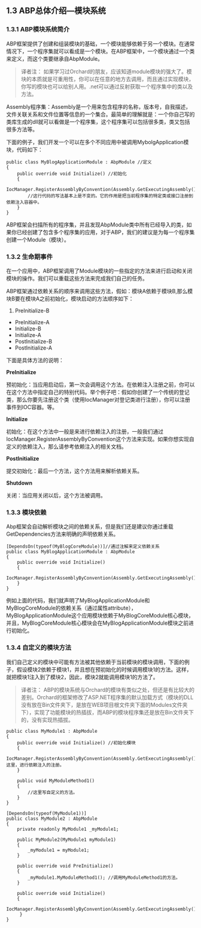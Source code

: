 ## 1.3 ABP总体介绍—模块系统

### 1.3.1 ABP模块系统简介
ABP框架提供了创建和组装模块的基础，一个模块能够依赖于另一个模块。在通常情况下，一个程序集就可以看成是一个模块。在ABP框架中，一个模块通过一个类来定义，而这个类要继承自AbpModule。

>译者注：
如果学习过Orchard的朋友，应该知道module模块的强大了。模块的本质就是可重用性，你可以在任意的地方去调用，而且通过实现模块，你写的模块也可以给别人用。.net可以通过反射获取一个程序集中的类以及方法。

Assembly程序集：Assembly是一个用来包含程序的名称，版本号，自我描述，文件关联关系和文件位置等信息的一个集合。最简单的理解就是：一个你自己写的类库生成的dll就可以看做是一个程序集，这个程序集可以包括很多类，类又包括很多方法等。

下面的例子，我们开发一个可以在多个不同应用中被调用MybolgApplication模块，代码如下：

	public class MyBlogApplicationModule : AbpModule //定义
	{
	    public override void Initialize() //初始化
	    {
	        IocManager.RegisterAssemblyByConvention(Assembly.GetExecutingAssembly());
	        //这行代码的写法基本上是不变的。它的作用是把当前程序集的特定类或接口注册到依赖注入容器中。
	    }
	}

ABP框架会扫描所有的程序集，并且发现AbpModule类中所有已经导入的类，如果你已经创建了包含多个程序集的应用，对于ABP，我们的建议是为每一个程序集创建一个Module（模块）。

### 1.3.2 生命期事件

在一个应用中，ABP框架调用了Module模块的一些指定的方法来进行启动和关闭模块的操作。我们可以重载这些方法来完成我们自己的任务。

ABP框架通过依赖关系的顺序来调用这些方法，假如：模块A依赖于模块B,那么模块B要在模块A之前初始化，模块启动的方法顺序如下：

1. PreInitialize-B
* PreInitialize-A
* Initialize-B
* Initialize-A
* PostInitialize-B
* PostInitialize-A

下面是具体方法的说明：

**PreInitialize**

预初始化：当应用启动后，第一次会调用这个方法。在依赖注入注册之前，你可以在这个方法中指定自己的特别代码。举个例子吧：假如你创建了一个传统的登记类，那么你要先注册这个类（使用IocManager对登记类进行注册），你可以注册事件到IOC容器。等。

**Initialize**

初始化：在这个方法中一般是来进行依赖注入的注册，一般我们通过IocManager.RegisterAssemblyByConvention这个方法来实现。如果你想实现自定义的依赖注入，那么请参考依赖注入的相关文档。

**PostInitialize**

提交初始化：最后一个方法，这个方法用来解析依赖关系。

**Shutdown**

关闭：当应用关闭以后，这个方法被调用。

### 1.3.3 模块依赖
Abp框架会自动解析模块之间的依赖关系，但是我们还是建议你通过重载GetDependencies方法来明确的声明依赖关系。

	[DependsOn(typeof(MyBlogCoreModule))]//通过注解来定义依赖关系
	public class MyBlogApplicationModule : AbpModule
	{
	    public override void Initialize()
	    {
	        IocManager.RegisterAssemblyByConvention(Assembly.GetExecutingAssembly());
	    }
	}

例如上面的代码，我们就声明了MyBlogApplicationModule和MyBlogCoreModule的依赖关系（通过属性attribute），MyBlogApplicationModule这个应用模块依赖于MyBlogCoreModule核心模块，并且，MyBlogCoreModule核心模块会在MyBlogApplicationModule模块之前进行初始化。

### 1.3.4 自定义的模块方法
我们自己定义的模块中可能有方法被其他依赖于当前模块的模块调用，下面的例子，假设模块2依赖于模块1，并且想在预初始化的时候调用模块1的方法。这样，就把模块1注入到了模块2，因此，模块2就能调用模块1的方法了。

>译者注：
ABP的模块系统与Orchard的模块有类似之处，但还是有比较大的差别。Orchard的框架修改了ASP.NET程序集的默认加载方式（模块的DLL没有放在Bin文件夹下，是放在WEB项目根文件夹下面的Modules文件夹下），实现了功能模块的热插拔，而ABP的模块程序集还是放在Bin文件夹下的，没有实现热插拔。

	public class MyModule1 : AbpModule
	{
	    public override void Initialize() //初始化模块
	    {
	        IocManager.RegisterAssemblyByConvention(Assembly.GetExecutingAssembly());//这里，进行依赖注入的注册。
	    }
	
	    public void MyModuleMethod1()
	    {
	        //这里写自定义的方法。
	    }
	}

	[DependsOn(typeof(MyModule1))]
	public class MyModule2 : AbpModule
	{
		private readonly MyModule1 _myModule1;
	
		public MyModule2(MyModule1 myModule1)
		{
		    _myModule1 = myModule1;
		}

	    public override void PreInitialize()
	    {
	        _myModule1.MyModuleMethod1(); //调用MyModuleMethod1的方法。
	    }
	
		public override void Initialize()
		{
		        IocManager.RegisterAssemblyByConvention(Assembly.GetExecutingAssembly());
		 }
	}